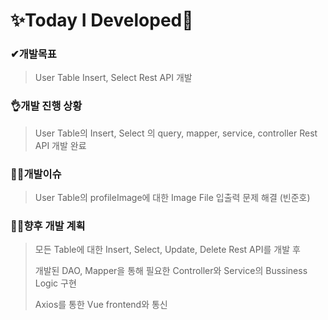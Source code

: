 # ✨Today I Developed🤞



### ✔개발목표

> User Table Insert, Select Rest API 개발



### 👌개발 진행 상황

> User Table의 Insert, Select 의 query, mapper, service, controller Rest API 개발 완료



### 🤷‍♂️개발이슈

> User Table의 profileImage에 대한 Image File 입출력 문제 해결 (빈준호)



### 🐱‍🚀향후 개발 계획

> 모든 Table에 대한 Insert, Select, Update, Delete Rest API를 개발 후
>
> 개발된 DAO, Mapper을 통해 필요한 Controller와 Service의 Bussiness Logic 구현
>
> Axios를 통한 Vue frontend와 통신